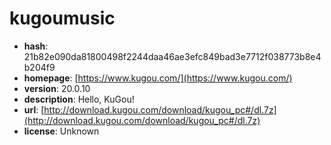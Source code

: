 # kugoumusic

- **hash**: 21b82e090da81800498f2244daa46ae3efc849bad3e7712f038773b8e4b204f9
- **homepage**: [https://www.kugou.com/](https://www.kugou.com/)
- **version**: 20.0.10
- **description**: Hello, KuGou!
- **url**: [http://download.kugou.com/download/kugou_pc#/dl.7z](http://download.kugou.com/download/kugou_pc#/dl.7z)
- **license**: Unknown

